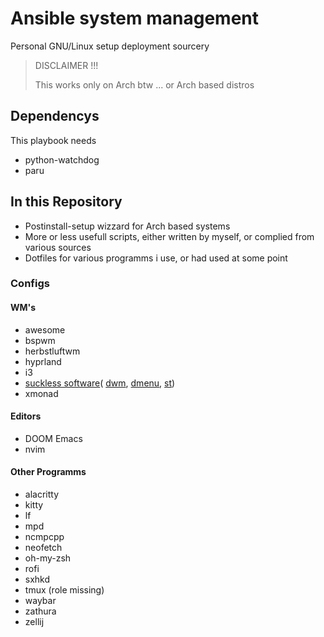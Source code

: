 # Ansible system management
Personal GNU/Linux setup deployment sourcery

> DISCLAIMER !!!
> 
> This works only on Arch btw ... or Arch based distros

## Dependencys
This playbook needs 
* python-watchdog
* paru

## In this Repository
* Postinstall-setup wizzard for Arch based systems
* More or less usefull scripts, either written by myself, or complied from various sources
* Dotfiles for various programms i use, or had used at some point
 
### Configs
#### WM's
- awesome
- bspwm
- herbstluftwm
- hyprland
- i3
- [suckless software](https://github.com/j0giwa/suckless-desktop)( [dwm](https://github.com/j0giwa/dwm), [dmenu](https://github.com/j0giwa/dmenu), [st](https://github.com/j0giwa/st))
- xmonad

#### Editors
- DOOM Emacs
- nvim

#### Other Programms
- alacritty
- kitty
- lf
- mpd
- ncmpcpp
- neofetch
- oh-my-zsh
- rofi
- sxhkd
- tmux (role missing)
- waybar
- zathura
- zellij

